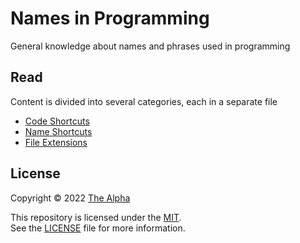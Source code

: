 # Names in Programming

General knowledge about names and phrases used in programming

## Read

Content is divided into several categories, each in a separate file

- [Code Shortcuts](md/codeShortcuts.md)
- [Name Shortcuts](md/nameShortcuts.md)
- [File Extensions](md/fileExtensions.md)

## License

Copyright © 2022 [The Alpha](https://github.com/nabil-alsaiad)

This repository is licensed under the [MIT](https://mit-license.org/).  
See the [LICENSE](LICENSE) file for more information.
